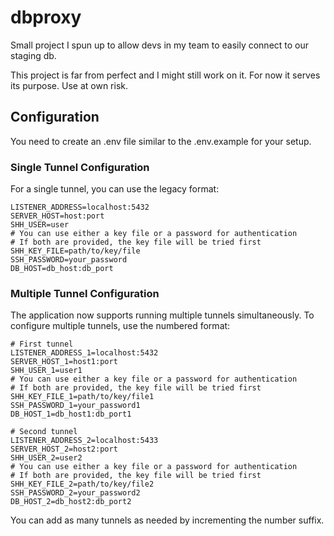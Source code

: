 # dbproxy
Small project I spun up to allow devs in my team to easily connect to our staging db.

This project is far from perfect and I might still work on it.
For now it serves its purpose.
Use at own risk.

## Configuration

You need to create an .env file similar to the .env.example for your setup.

### Single Tunnel Configuration
For a single tunnel, you can use the legacy format:
```
LISTENER_ADDRESS=localhost:5432
SERVER_HOST=host:port
SHH_USER=user
# You can use either a key file or a password for authentication
# If both are provided, the key file will be tried first
SHH_KEY_FILE=path/to/key/file
SSH_PASSWORD=your_password
DB_HOST=db_host:db_port
```

### Multiple Tunnel Configuration
The application now supports running multiple tunnels simultaneously. To configure multiple tunnels, use the numbered format:
```
# First tunnel
LISTENER_ADDRESS_1=localhost:5432
SERVER_HOST_1=host1:port
SHH_USER_1=user1
# You can use either a key file or a password for authentication
# If both are provided, the key file will be tried first
SHH_KEY_FILE_1=path/to/key/file1
SSH_PASSWORD_1=your_password1
DB_HOST_1=db_host1:db_port1

# Second tunnel
LISTENER_ADDRESS_2=localhost:5433
SERVER_HOST_2=host2:port
SHH_USER_2=user2
# You can use either a key file or a password for authentication
# If both are provided, the key file will be tried first
SHH_KEY_FILE_2=path/to/key/file2
SSH_PASSWORD_2=your_password2
DB_HOST_2=db_host2:db_port2
```

You can add as many tunnels as needed by incrementing the number suffix.
